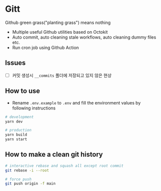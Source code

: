 # Gitt

Github green grass("planting grass") means nothing

- Multiple useful Github utilities based on Octokit
- Auto commit, auto cleaning stale workflows, auto cleaning dummy files etc.
- Run cron job using Github Action

## Issues

- [ ] 커밋 생성시 `__commits` 폴더에 저장되고 있지 않은 현상

## How to use

- Rename `.env.example` to `.env` and fill the environment values by following instructions

```sh
# development
yarn dev

# production
yarn build
yarn start
```

## How to make a clean git history

```sh
# interactive rebase and squash all except root commit
git rebase -i --root

# force push
git push origin -f main
```
